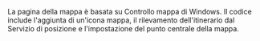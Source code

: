 ﻿La pagina della mappa è basata su Controllo mappa di Windows. Il codice include l'aggiunta di un'icona mappa, il rilevamento dell'itinerario dal Servizio di posizione e l'impostazione del punto centrale della mappa.

